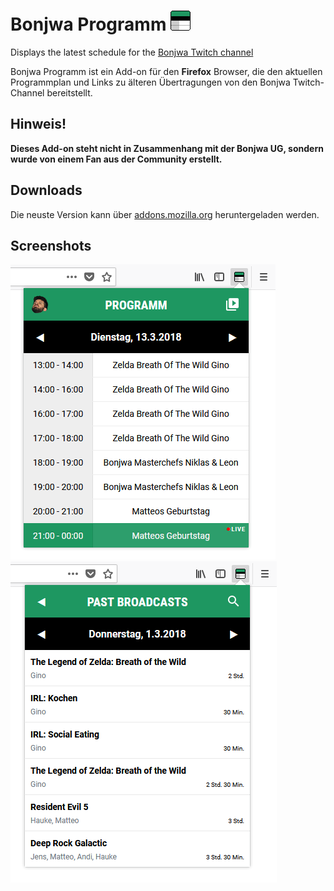 # Bonjwa Programm ![Icon](dist/icons/icon32.png?raw=true "Icon")

Displays the latest schedule for the [Bonjwa Twitch channel](https://www.twitch.tv/bonjwa)

Bonjwa Programm ist ein Add-on für den **Firefox** Browser, die den aktuellen Programmplan und Links zu älteren Übertragungen von den Bonjwa Twitch-Channel bereitstellt.

## Hinweis!

**Dieses Add-on steht nicht in Zusammenhang mit der Bonjwa UG, sondern wurde von einem Fan aus der Community erstellt.**

## Downloads

Die neuste Version kann über [addons.mozilla.org](https://addons.mozilla.org/de/firefox/addon/bonjwa-programm/) heruntergeladen werden.

## Screenshots

![Programm Screenshot](screenshots/screenshot_1.png?raw=true "Programm")
![Past Broadcasts Screenshot](screenshots/screenshot_2.png?raw=true "Past Broadcasts")
